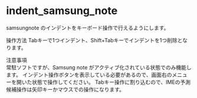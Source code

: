 # indent_samsung_note
samsungnote のインデントをキーボード操作で行えるようにします。

操作方法
Tabキーで1つインデント、Shift+Tabキーでインデントを1つ削除となります。

注意事項  
常駐ソフトですが、Samsung note がアクティブ化されている状態でのみ機能します。
インデント操作ボタンを表示している必要があるので、画面右のメニューを開いた状態で操作してください。
Tabキー操作に割り込むので、IMEの予測候補操作は矢印キーかマウスでの操作になります。

